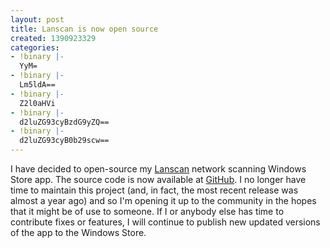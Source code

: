 ```yaml
---
layout: post
title: Lanscan is now open source
created: 1390923329
categories:
- !binary |-
  YyM=
- !binary |-
  Lm5ldA==
- !binary |-
  Z2l0aHVi
- !binary |-
  d2luZG93cyBzdG9yZQ==
- !binary |-
  d2luZG93cyB0b29scw==
---
```

I have decided to open-source my [Lanscan](http://lanscan.rcook.org/) network scanning Windows Store app. The source code is now available at [GitHub](https://github.com/rcook/lanscan). I no longer have time to maintain this project (and, in fact, the most recent release was almost a year ago) and so I'm opening it up to the community in the hopes that it might be of use to someone. If I or anybody else has time to contribute fixes or features, I will continue to publish new updated versions of the app to the Windows Store.

